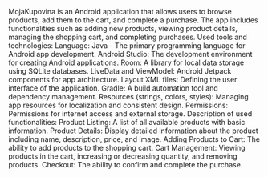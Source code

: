 MojaKupovina is an Android application that allows users to browse products, add them to the cart, and complete a purchase. 
The app includes functionalities such as adding new products, viewing product details, managing the shopping cart, and completing purchases.
Used tools and technologies:
Language: Java - The primary programming language for Android app development.
Android Studio: The development environment for creating Android applications.
Room: A library for local data storage using SQLite databases.
LiveData and ViewModel: Android Jetpack components for app architecture.
Layout XML files: Defining the user interface of the application.
Gradle: A build automation tool and dependency management.
Resources (strings, colors, styles): Managing app resources for localization and consistent design.
Permissions: Permissions for internet access and external storage.
Description of used functionalities:
Product Listing: A list of all available products with basic information.
Product Details: Display detailed information about the product including name, description, price, and image.
Adding Products to Cart: The ability to add products to the shopping cart.
Cart Management: Viewing products in the cart, increasing or decreasing quantity, and removing products.
Checkout: The ability to confirm and complete the purchase.
